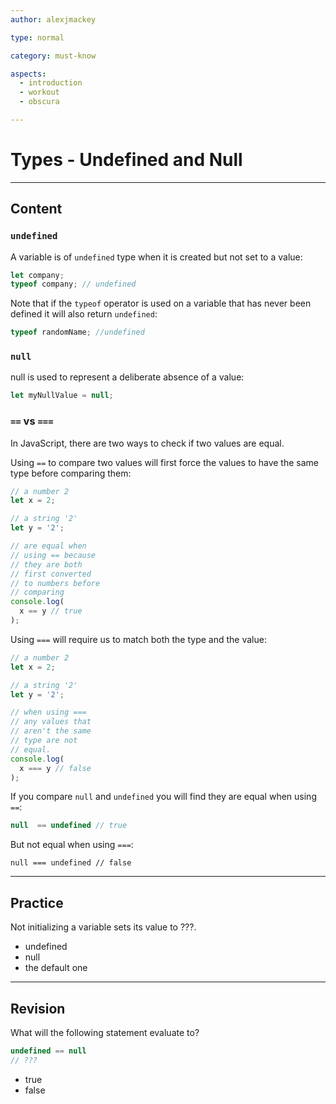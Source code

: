 ```yaml
---
author: alexjmackey

type: normal

category: must-know

aspects:
  - introduction
  - workout
  - obscura

---
```


# Types - Undefined and Null

---
## Content

### `undefined`

A variable is of `undefined` type when it is created but not set to a value:

```js
let company;
typeof company; // undefined
```

Note that if the `typeof` operator is used on a variable that has never been defined it will also return `undefined`:

```js
typeof randomName; //undefined
```

### `null`

null is used to represent a deliberate absence of a value:

```js
let myNullValue = null;
```

### `==` vs `===`

In JavaScript, there are two ways to check if two values are equal. 

Using `==` to compare two values will first force the values to have the same type before comparing them:

```js
// a number 2
let x = 2; 

// a string '2'
let y = '2';

// are equal when
// using == because
// they are both
// first converted
// to numbers before
// comparing
console.log(
  x == y // true
);
```

Using `===` will require us to match both the type and the value:

```js
// a number 2
let x = 2; 

// a string '2'
let y = '2';

// when using ===
// any values that
// aren't the same
// type are not
// equal.
console.log(
  x === y // false
);
```

If you compare `null` and `undefined` you will find they are equal when using `==`:

```js
null  == undefined // true
```

But not equal when using `===`:

```
null === undefined // false
```

---
## Practice

Not initializing a variable sets its value to ???.


* undefined
* null
* the default one

---
## Revision

What will the following statement evaluate to?

```js
undefined == null
// ???
```

* true
* false
 
